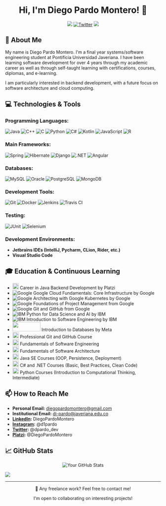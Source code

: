 <h1 align="center">Hi, I'm Diego Pardo Montero! 🐥</h1>
<p align="center">
  <a href="https://www.linkedin.com/in/diegopardomontero/"><img src="https://img.shields.io/badge/LinkedIn-Connect-blue"></a>
  <a href="https://twitter.com/dpardo_dev"><img src="https://img.shields.io/twitter/follow/dpardo_dev?label=Twitter&style=social" alt="Twitter"></a>
  <a href="https://platzi.com/p/DiegoPardoMontero/"><img src="https://img.shields.io/badge/Platzi-Profile-green"></a>
</p>

## 📖 About Me

My name is Diego Pardo Montero. I'm a final year systems/software engineering student at Pontificia Universidad Javeriana. I have been learning software development for over 4 years through my academic career as well as through self-taught learning with certifications, courses, diplomas, and e-learning.

I am particularly interested in backend development, with a future focus on software architecture and cloud computing.

## 💻 Technologies & Tools

### Programming Languages:

![Java](https://img.shields.io/badge/Java-007396?style=for-the-badge&logo=java&logoColor=white)
![C++](https://img.shields.io/badge/C++-00599C?style=for-the-badge&logo=cplusplus&logoColor=white)
![C](https://img.shields.io/badge/C-00599C?style=for-the-badge&logo=c&logoColor=white)
![Python](https://img.shields.io/badge/Python-3776AB?style=for-the-badge&logo=python&logoColor=white)
![C#](https://img.shields.io/badge/C%23-239120?style=for-the-badge&logo=csharp&logoColor=white)
![Kotlin](https://img.shields.io/badge/Kotlin-0095D5?&style=for-the-badge&logo=kotlin&logoColor=white)
![JavaScript](https://img.shields.io/badge/JavaScript-F7DF1E?style=for-the-badge&logo=javascript&logoColor=white)
![R](https://img.shields.io/badge/R-276DC3?style=for-the-badge&logo=r&logoColor=white)

### Main Frameworks:

![Spring](https://img.shields.io/badge/Spring-6DB33F?style=for-the-badge&logo=spring&logoColor=white)
![Hibernate](https://img.shields.io/badge/Hibernate-59666C?style=for-the-badge&logo=hibernate&logoColor=white)
![Django](https://img.shields.io/badge/Django-092E20?style=for-the-badge&logo=django&logoColor=white)
![.NET](https://img.shields.io/badge/.NET-512BD4?style=for-the-badge&logo=dotnet&logoColor=white)
![Angular](https://img.shields.io/badge/Angular-DD0031?style=for-the-badge&logo=angular&logoColor=white)

### Databases:

![MySQL](https://img.shields.io/badge/MySQL-4479A1?style=for-the-badge&logo=mysql&logoColor=white)
![Oracle](https://img.shields.io/badge/Oracle-F80000?style=for-the-badge&logo=oracle&logoColor=white)
![PostgreSQL](https://img.shields.io/badge/PostgreSQL-316192?style=for-the-badge&logo=postgresql&logoColor=white)
![MongoDB](https://img.shields.io/badge/MongoDB-47A248?style=for-the-badge&logo=mongodb&logoColor=white)

### Development Tools:

![Git](https://img.shields.io/badge/Git-F05032?style=for-the-badge&logo=git&logoColor=white)
![Docker](https://img.shields.io/badge/Docker-2496ED?style=for-the-badge&logo=docker&logoColor=white)
![Jenkins](https://img.shields.io/badge/Jenkins-D24939?style=for-the-badge&logo=jenkins&logoColor=white)
![Travis CI](https://img.shields.io/badge/Travis_CI-3EAAAF?style=for-the-badge&logo=travisci&logoColor=white)

### Testing:

![JUnit](https://img.shields.io/badge/JUnit-25A162?style=for-the-badge&logo=junit5&logoColor=white)
![Selenium](https://img.shields.io/badge/Selenium-43B02A?style=for-the-badge&logo=selenium&logoColor=white)

### Development Environments:

- **Jetbrains IDEs (IntelliJ, Pycharm, CLion, Rider, etc.)**
- **Visual Studio Code**

## 🎓 Education & Continuous Learning

- <img src="https://static.platzi.com/media/favicons/platzi_favicon.png" width="20" height="20"> Career in Java Backend Development by Platzi
- ![Google](https://upload.wikimedia.org/wikipedia/commons/thumb/4/4a/Logo_2013_Google.png/64px-Logo_2013_Google.png) Google Cloud Fundamentals: Core Infrastructure by Google
- ![Google](https://upload.wikimedia.org/wikipedia/commons/thumb/4/4a/Logo_2013_Google.png/64px-Logo_2013_Google.png) Architecting with Google Kubernetes by Google
- ![Google](https://upload.wikimedia.org/wikipedia/commons/thumb/4/4a/Logo_2013_Google.png/64px-Logo_2013_Google.png) Foundations of Project Management from Google
- ![Google](https://upload.wikimedia.org/wikipedia/commons/thumb/4/4a/Logo_2013_Google.png/64px-Logo_2013_Google.png) Git and GitHub from Google
- ![IBM](https://upload.wikimedia.org/wikipedia/commons/thumb/5/51/IBM_logo.svg/64px-IBM_logo.svg.png) Python for Data Science and AI by IBM
- ![IBM](https://upload.wikimedia.org/wikipedia/commons/thumb/5/51/IBM_logo.svg/64px-IBM_logo.svg.png) Introduction to Software Engineering by IBM
- <img src="https://media.discordapp.net/attachments/1182055171723903089/1248352055022587935/toppng.com-hd-meta-facebook-logo-4428x1294.png?ex=666359f3&is=66620873&hm=9fbf60535b7fc4589e7ffac90c61dbd1e75e6d7671cd7e1833f6dcd8c16b5314&=&format=webp&quality=lossless&width=1440&height=421" width="90" height="30"> Introduction to Databases by Meta
- <img src="https://static.platzi.com/media/favicons/platzi_favicon.png" width="20" height="20"> Professional Git and GitHub Course
- <img src="https://static.platzi.com/media/favicons/platzi_favicon.png" width="20" height="20"> Fundamentals of Software Engineering
- <img src="https://static.platzi.com/media/favicons/platzi_favicon.png" width="20" height="20"> Fundamentals of Software Architecture
- <img src="https://static.platzi.com/media/favicons/platzi_favicon.png" width="20" height="20"> Java SE Courses (OOP, Persistence, Deployment)
- <img src="https://static.platzi.com/media/favicons/platzi_favicon.png" width="20" height="20"> C# and .NET Courses (Basic, Best Practices, Clean Code)
- <img src="https://static.platzi.com/media/favicons/platzi_favicon.png" width="20" height="20"> Python Courses (Introduction to Computational Thinking, Intermediate)



## 📫 How to Reach Me

- **Personal Email:** diegopardomontero@gmail.com
- **Institutional Email:** di-pardo@javeriana.edu.co
- **[LinkedIn](https://www.linkedin.com/in/diegopardomontero/):** DiegoPardoMontero
- **[Instagram](https://www.instagram.com/d1pardo/):** @d1pardo
- **[Twitter](https://twitter.com/dpardo_dev):** @dpardo_dev
- **[Platzi](https://platzi.com/p/DiegoPardoMontero/):** @DiegoPardoMontero

## 📈 GitHub Stats

<p align="center">
  <img src="https://github-readme-stats.vercel.app/api?username=DiegoPardoMontero&show_icons=true&theme=algolia" alt="Your GitHub Stats">
</p>

![](https://komarev.com/ghpvc/?username=DiegoPardoMontero&color=blue&style=&style=flat-square)

---

<p align="center">💼 Any freelance work? Feel free to contact me!</p>
<p align="center">I'm open to collaborating on interesting projects!</p>
